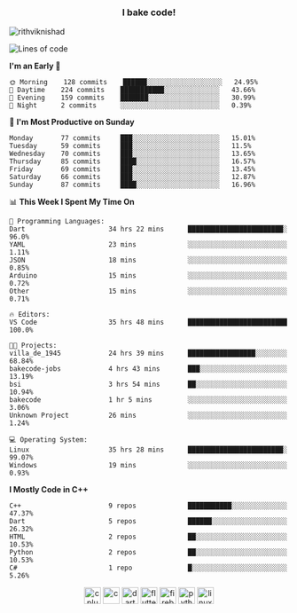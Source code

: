 <h3 align="center">I bake code!</h3>

<p align="left"> <img src="https://komarev.com/ghpvc/?username=rithviknishad" alt="rithviknishad" /> </p>

<!--START_SECTION:waka-->
![Lines of code](https://img.shields.io/badge/From%20Hello%20World%20I%27ve%20Written-23.4%20million%20lines%20of%20code-blue)

**I'm an Early 🐤** 

```text
🌞 Morning    128 commits    ██████░░░░░░░░░░░░░░░░░░░   24.95% 
🌆 Daytime    224 commits    ███████████░░░░░░░░░░░░░░   43.66% 
🌃 Evening    159 commits    ███████░░░░░░░░░░░░░░░░░░   30.99% 
🌙 Night      2 commits      ░░░░░░░░░░░░░░░░░░░░░░░░░   0.39%

```
📅 **I'm Most Productive on Sunday** 

```text
Monday       77 commits     ███░░░░░░░░░░░░░░░░░░░░░░   15.01% 
Tuesday      59 commits     ███░░░░░░░░░░░░░░░░░░░░░░   11.5% 
Wednesday    70 commits     ███░░░░░░░░░░░░░░░░░░░░░░   13.65% 
Thursday     85 commits     ████░░░░░░░░░░░░░░░░░░░░░   16.57% 
Friday       69 commits     ███░░░░░░░░░░░░░░░░░░░░░░   13.45% 
Saturday     66 commits     ███░░░░░░░░░░░░░░░░░░░░░░   12.87% 
Sunday       87 commits     ████░░░░░░░░░░░░░░░░░░░░░   16.96%

```


📊 **This Week I Spent My Time On** 

```text
💬 Programming Languages: 
Dart                     34 hrs 22 mins      ████████████████████████░   96.0% 
YAML                     23 mins             ░░░░░░░░░░░░░░░░░░░░░░░░░   1.11% 
JSON                     18 mins             ░░░░░░░░░░░░░░░░░░░░░░░░░   0.85% 
Arduino                  15 mins             ░░░░░░░░░░░░░░░░░░░░░░░░░   0.72% 
Other                    15 mins             ░░░░░░░░░░░░░░░░░░░░░░░░░   0.71%

🔥 Editors: 
VS Code                  35 hrs 48 mins      █████████████████████████   100.0%

🐱‍💻 Projects: 
villa_de_1945            24 hrs 39 mins      █████████████████░░░░░░░░   68.84% 
bakecode-jobs            4 hrs 43 mins       ███░░░░░░░░░░░░░░░░░░░░░░   13.19% 
bsi                      3 hrs 54 mins       ██░░░░░░░░░░░░░░░░░░░░░░░   10.94% 
bakecode                 1 hr 5 mins         ░░░░░░░░░░░░░░░░░░░░░░░░░   3.06% 
Unknown Project          26 mins             ░░░░░░░░░░░░░░░░░░░░░░░░░   1.24%

💻 Operating System: 
Linux                    35 hrs 28 mins      ████████████████████████░   99.07% 
Windows                  19 mins             ░░░░░░░░░░░░░░░░░░░░░░░░░   0.93%

```

**I Mostly Code in C++** 

```text
C++                      9 repos             ███████████░░░░░░░░░░░░░░   47.37% 
Dart                     5 repos             ██████░░░░░░░░░░░░░░░░░░░   26.32% 
HTML                     2 repos             ██░░░░░░░░░░░░░░░░░░░░░░░   10.53% 
Python                   2 repos             ██░░░░░░░░░░░░░░░░░░░░░░░   10.53% 
C#                       1 repo              █░░░░░░░░░░░░░░░░░░░░░░░░   5.26%

```



<!--END_SECTION:waka-->

<p align="center">
  <img src="https://devicons.github.io/devicon/devicon.git/icons/cplusplus/cplusplus-original.svg" alt="cplusplus" width="30" height="30"/>
  <img src="https://devicons.github.io/devicon/devicon.git/icons/c/c-original.svg" alt="c" width="30" height="30"/>
  <img src="https://www.vectorlogo.zone/logos/dartlang/dartlang-icon.svg" alt="dart" width="30" height="30"/>
  <img src="https://www.vectorlogo.zone/logos/flutterio/flutterio-icon.svg" alt="flutter" width="30" height="30"/> 
  <img src="https://www.vectorlogo.zone/logos/firebase/firebase-icon.svg" alt="firebase" width="30" height="30"/> 
  <img src="https://devicons.github.io/devicon/devicon.git/icons/python/python-original.svg" alt="python" width="30" height="30"/> 
  <img src="https://devicons.github.io/devicon/devicon.git/icons/linux/linux-original.svg" alt="linux" width="30" height="30"/> 
</p>
